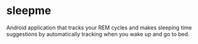 sleepme
=======

Android application that tracks your REM cycles and makes sleeping time suggestions by automatically tracking when you wake up and go to bed.
